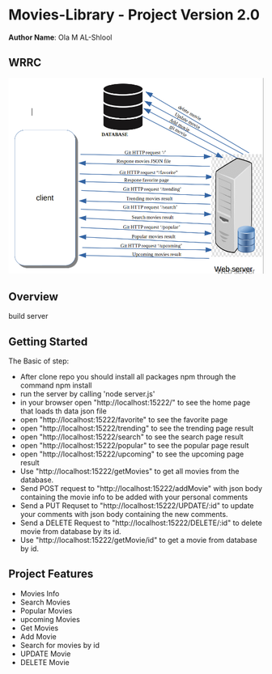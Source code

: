 # Movies-Library - Project Version 2.0
**Author Name**: Ola M AL-Shlool
## WRRC
![image](/assest/WRRC4.png)
## Overview
build server
## Getting Started
The Basic of step:

- After clone repo you should install all packages npm through the command npm install
- run the server by calling 'node server.js'
- in your browser open "http://localhost:15222/" to see the home page that loads th data json file
- open "http://localhost:15222/favorite" to see the favorite page
- open "http://localhost:15222/trending" to see the trending page result
- open "http://localhost:15222/search" to see the search page result
- open "http://localhost:15222/popular" to see the popular page result
- open "http://localhost:15222/upcoming" to see the upcoming page result
- Use "http://localhost:15222/getMovies" to get all movies from the database.
- Send POST request to "http://localhost:15222/addMovie" with json body containing the movie info to be added with your personal comments
- Send a PUT Requset to "http://localhost:15222/UPDATE/:id" to update your comments with json body containing the new comments.
- Send a DELETE Request to "http://localhost:15222/DELETE/:id" to delete movie from database by its id.
- Use "http://localhost:15222/getMovie/id" to get a movie from database by id.
## Project Features
- Movies Info
- Search Movies
- Popular Movies
- upcoming Movies
- Get Movies
- Add Movie
- Search for movies by id
- UPDATE Movie
- DELETE Movie
